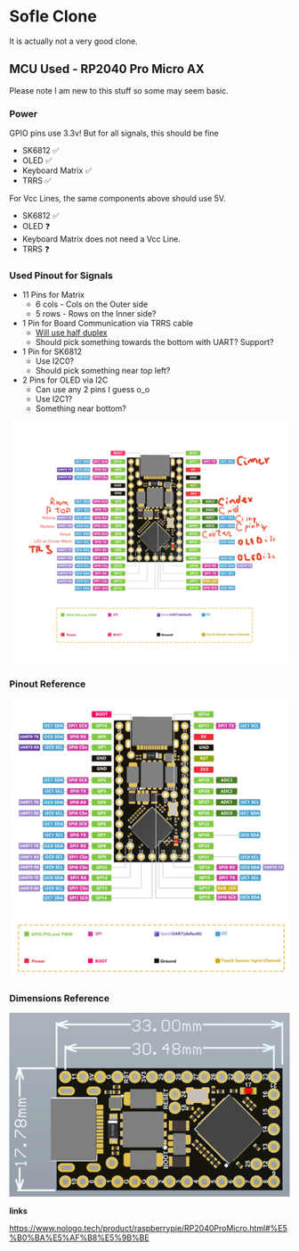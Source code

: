 # Sofle Clone

It is actually not a very good clone.

## MCU Used - RP2040 Pro Micro AX
Please note I am new to this stuff so some may seem basic.

### Power
GPIO pins use 3.3v! But for all signals, this should be fine

* SK6812 ✅
* OLED ✅
* Keyboard Matrix ✅
* TRRS ✅


For Vcc Lines, the same components above should use 5V.
* SK6812 ✅
* OLED ❓
* Keyboard Matrix does not need a Vcc Line.
* TRRS ❓
### Used Pinout for Signals

* 11 Pins for Matrix
    * 6 cols - Cols on the Outer side
    * 5 rows - Rows on the Inner side?
* 1 Pin for Board Communication via TRRS cable
    * [Will use half duplex](https://github.com/qmk/qmk_firmware/blob/master/docs/serial_driver.md)
    * Should pick something towards the bottom with UART? Support?
* 1 Pin for SK6812
    * Use I2C0?
    * Should pick something near top left?
* 2 Pins for OLED via I2C
    * Can use any 2 pins I guess o_o
    * Use I2C1?
    * Something near bottom?

![Used pin](doc_images/RP2040ProMicroFoot.png)
### Pinout Reference
![boink](doc_images/pinout.png)

### Dimensions Reference
![bonk](doc_images/dimensions.png)


__links__

https://www.nologo.tech/product/raspberrypie/RP2040ProMicro.html#%E5%B0%BA%E5%AF%B8%E5%9B%BE


